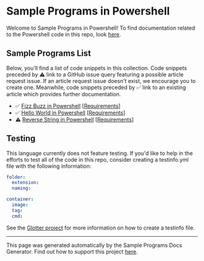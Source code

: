 # Sample Programs in Powershell

Welcome to Sample Programs in Powershell! To find documentation related to the Powershell 
code in this repo, look [here](https://sample-programs.therenegadecoder.com/languages/powershell).

## Sample Programs List

Below, you'll find a list of code snippets in this collection.
Code snippets preceded by :warning: link to a GitHub 
issue query featuring a possible article request issue. If an article request issue 
doesn't exist, we encourage you to create one. Meanwhile, code snippets preceded 
by :white_check_mark: link to an existing article which provides further documentation.

- :white_check_mark: [Fizz Buzz in Powershell](https://sample-programs.therenegadecoder.com/projects/fizz-buzz/powershell) [[Requirements](https://sample-programs.therenegadecoder.com/projects/fizz-buzz)]
- :white_check_mark: [Hello World in Powershell](https://sample-programs.therenegadecoder.com/projects/hello-world/powershell) [[Requirements](https://sample-programs.therenegadecoder.com/projects/hello-world)]
- :warning: [Reverse String in Powershell](https://github.com//TheRenegadeCoder/sample-programs-website/issues?utf8=%E2%9C%93&q=is%3Aissue+is%3Aopen+reverse+string+powershell) [[Requirements](https://sample-programs.therenegadecoder.com/projects/reverse-string)]

## Testing
This language currently does not feature testing. If you'd like to help in the efforts to test all
of the code in this repo, consider creating a testinfo.yml file with the following information:
        
```yml
folder:
  extension: 
  naming:

container:
  image: 
  tag: 
  cmd:
```

See the [Glotter project](https://github.com/auroq/glotter) for more information on how to create a testinfo file. 

---
This page was generated automatically by the Sample Programs Docs Generator. 
Find out how to support this project [here](https://github.com/TheRenegadeCoder/sample-programs-docs-generator).